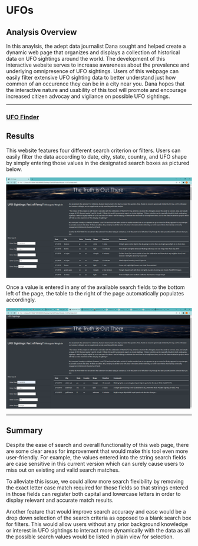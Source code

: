 # UFOs

## Analysis Overview

In this anaylsis, the adept data journalist Dana sought and helped create a dynamic web page that organizes and displays a collection of historical data on UFO sightings around the world. The development of this interactive website serves to increase awareness about the prevalence and underlying omnipresence of UFO sightings. 
Users of this webpage can easily filter extensive UFO sighting data to better understand just how common of an occurence they can be in a city near you. Dana hopes that the interactive nature and usability of this tool will promote and encourage increased citizen advocay and vigilance on possible UFO sightings.
**********************

### [UFO Finder](file:///C:/Users/03113044710933800683/Desktop/Class%20Folder/Module-11/UFOs/index.html)

## Results

This website features four different search criterion or filters. Users can easily filter the data according to date, city, state, country, and UFO shape by simply entering those values in the designated search boxes as pictured below. 

![This is an image](https://github.com/LinzStearns/UFOs/blob/main/4%20filters.png)

Once a value is entered in any of the available search fields to the bottom left of the page, the table to the right of the page automatically populates accordingly.

![This is an image](https://github.com/LinzStearns/UFOs/blob/main/DateFilter.png)

********************

## Summary


Despite the ease of search and overall functionality of this web page, there are some clear areas for improvement that would make this tool even more user-friendly. For example, the values entered into the string search fields are case sensitive in this current version which can surely cause users to miss out on existing and valid search matches. 

To alleviate this issue, we could allow more search flexibility by removing the exact letter case match required for those fields so that strings entered in those fields can register both capital and lowercase letters in order to display relevant and accurate match results. 

Another feature that would improve search accuracy and ease would be a drop down selection of the search criteria as opposed to a blank search box for filters. This would allow users without any prior background knowledge or interest in UFO sightings to interact more dynamically with the data as all the possible search values would be listed in plain view for selection. 
